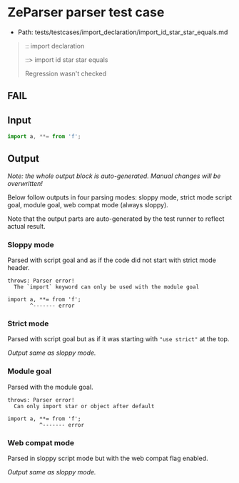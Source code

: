 # ZeParser parser test case

- Path: tests/testcases/import_declaration/import_id_star_star_equals.md

> :: import declaration
>
> ::> import id star star equals
>
> Regression wasn't checked

## FAIL

## Input

`````js
import a, **= from 'f';
`````

## Output

_Note: the whole output block is auto-generated. Manual changes will be overwritten!_

Below follow outputs in four parsing modes: sloppy mode, strict mode script goal, module goal, web compat mode (always sloppy).

Note that the output parts are auto-generated by the test runner to reflect actual result.

### Sloppy mode

Parsed with script goal and as if the code did not start with strict mode header.

`````
throws: Parser error!
  The `import` keyword can only be used with the module goal

import a, **= from 'f';
       ^------- error
`````

### Strict mode

Parsed with script goal but as if it was starting with `"use strict"` at the top.

_Output same as sloppy mode._

### Module goal

Parsed with the module goal.

`````
throws: Parser error!
  Can only import star or object after default

import a, **= from 'f';
          ^------- error
`````


### Web compat mode

Parsed in sloppy script mode but with the web compat flag enabled.

_Output same as sloppy mode._
